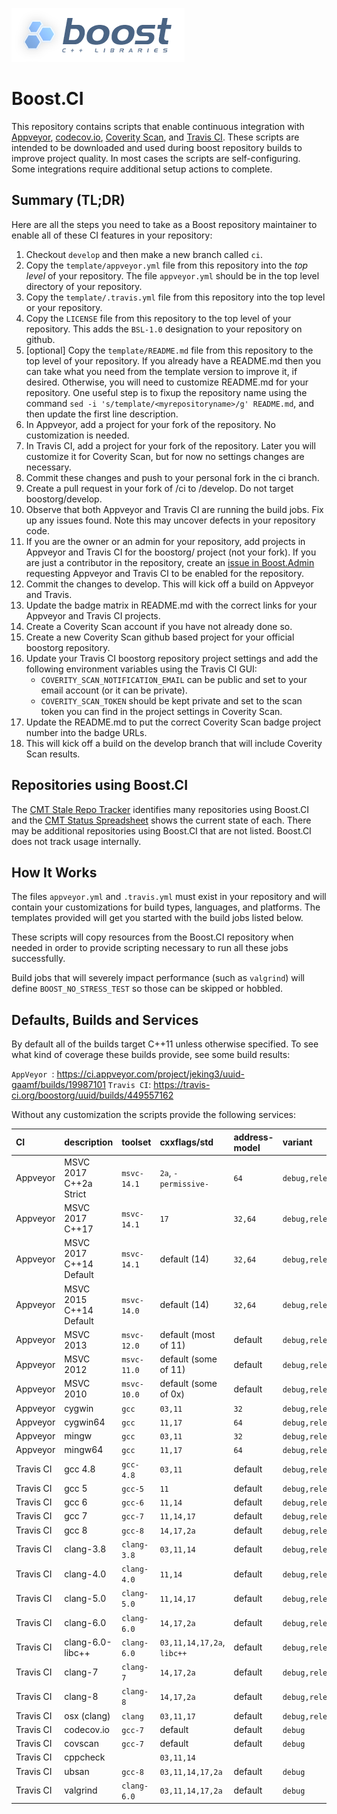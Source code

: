 ![Boost](images/boost.png  "Boost")

# Boost.CI #

This repository contains scripts that enable continuous integration with [Appveyor](https://www.appveyor.com/), [codecov.io](https://codecov.io/), 
[Coverity Scan](https://scan.coverity.com/), and [Travis CI](https://travis-ci.org/).  These scripts are intended to be downloaded and used during boost repository builds to improve project quality.  In most cases the scripts are self-configuring.  Some integrations require additional setup actions to complete.

## Summary (TL;DR) ##

Here are all the steps you need to take as a Boost repository maintainer to enable all of these CI features in your repository:

1. Checkout `develop` and then make a new branch called `ci`.
1. Copy the `template/appveyor.yml` file from this repository into the *top level* of your repository.  The file `appveyor.yml` should be in the top level directory of your repository.
1. Copy the `template/.travis.yml` file from this repository into the top level or your repository.
1. Copy the `LICENSE` file from this repository to the top level of your repository.  This adds the `BSL-1.0` designation to your repository on github.
1. [optional] Copy the `template/README.md` file from this repository to the top level of your repository.  If you already have a README.md then you can take what you need from the template version to improve it, if desired.  Otherwise, you will need to customize README.md for your repository.  One useful step is to fixup the repository name using the command `sed -i 's/template/<myrepositoryname>/g' README.md`, and then update the first line description.
1. In Appveyor, add a project for your fork of the repository.  No customization is needed.
1. In Travis CI, add a project for your fork of the repository.  Later you will customize it for Coverity Scan, but for now no settings changes are necessary.
1. Commit these changes and push to your personal fork in the ci branch.
1. Create a pull request in your fork of <myrepositoryname>/ci to <myrepositoryname>/develop.  Do not target boostorg/develop.
1. Observe that both Appveyor and Travis CI are running the build jobs.  Fix up any issues found.  Note this may uncover defects in your repository code.
1. If you are the owner or an admin for your repository, add projects in Appveyor and Travis CI for the boostorg/<myrepositoryname> project (not your fork).  If you are just a contributor in the repository, create an [issue in Boost.Admin](https://github.com/boostorg/admin/issues) requesting Appveyor and Travis CI to be enabled for the repository.
1. Commit the changes to develop.  This will kick off a build on Appveyor and Travis.
1. Update the badge matrix in README.md with the correct links for your Appveyor and Travis CI projects.
1. Create a Coverity Scan account if you have not already done so.
1. Create a new Coverity Scan github based project for your official boostorg repository.
1. Update your Travis CI boostorg repository project settings and add the following environment variables using the Travis CI GUI:
    * `COVERITY_SCAN_NOTIFICATION_EMAIL` can be public and set to your email account (or it can be private).
    * `COVERITY_SCAN_TOKEN` should be kept private and set to the scan token you can find in the project settings in Coverity Scan.
1. Update the README.md to put the correct Coverity Scan badge project number into the badge URLs.
1. This will kick off a build on the develop branch that will include Coverity Scan results.

## Repositories using Boost.CI ###

The [CMT Stale Repo Tracker](https://travis-ci.org/jeking3/boost-merge-reminder) identifies many repositories using Boost.CI and
the [CMT Status Spreadsheet](https://docs.google.com/spreadsheets/d/1aFdTMdJmmD9L5IyvJx-nj3BrMVztmlNo8QwyEzLD2io/edit?usp=sharing) shows the current state of each.
There may be additional repositories using Boost.CI that are not listed.  Boost.CI does not track usage internally.

## How It Works ##

The files `appveyor.yml` and `.travis.yml` must exist in your repository and will contain your customizations for build types, languages, and platforms.  The templates provided will get you started with the build jobs listed below.

These scripts will copy resources from the Boost.CI repository when needed in order to provide scripting necessary to run all these jobs successfully.

Build jobs that will severely impact performance (such as `valgrind`) will define `BOOST_NO_STRESS_TEST` so those can be skipped or hobbled.

## Defaults, Builds and Services ##

By default all of the builds target C++11 unless otherwise specified.
To see what kind of coverage these builds provide, see some build results:

`AppVeyor `: https://ci.appveyor.com/project/jeking3/uuid-gaamf/builds/19987101
`Travis CI`: https://travis-ci.org/boostorg/uuid/builds/449557162

Without any customization the scripts provide the following services:

| CI        | description             | toolset     | cxxflags/std                  | address-model | variant         |
| :-------- | :---------------------- | :---------- | :---------------------------- | :------------ | :-------------- |
| Appveyor  | MSVC 2017 C++2a Strict  | `msvc-14.1` | `2a`, `-permissive-`          | `64`          | `debug,release` |
| Appveyor  | MSVC 2017 C++17         | `msvc-14.1` | `17`                          | `32,64`       | `debug,release` |
| Appveyor  | MSVC 2017 C++14 Default | `msvc-14.1` | default (14)                  | `32,64`       | `debug,release` |
| Appveyor  | MSVC 2015 C++14 Default | `msvc-14.0` | default (14)                  | `32,64`       | `debug,release` |
| Appveyor  | MSVC 2013               | `msvc-12.0` | default (most of 11)          | default       | `debug,release` |
| Appveyor  | MSVC 2012               | `msvc-11.0` | default (some of 11)          | default       | `debug,release` |
| Appveyor  | MSVC 2010               | `msvc-10.0` | default (some of 0x)          | default       | `debug,release` |
| Appveyor  | cygwin                  | `gcc`       | `03,11`                       | `32`          | `debug,release` |
| Appveyor  | cygwin64                | `gcc`       | `11,17`                       | `64`          | `debug,release` |
| Appveyor  | mingw                   | `gcc`       | `03,11`                       | `32`          | `debug,release` |
| Appveyor  | mingw64                 | `gcc`       | `11,17`                       | `64`          | `debug,release` |
| Travis CI | gcc 4.8                 | `gcc-4.8`   | `03,11`                       | default       | `debug,release` | 
| Travis CI | gcc 5                   | `gcc-5`     | `11`                          | default       | `debug,release` | 
| Travis CI | gcc 6                   | `gcc-6`     | `11,14`                       | default       | `debug,release` | 
| Travis CI | gcc 7                   | `gcc-7`     | `11,14,17`                    | default       | `debug,release` | 
| Travis CI | gcc 8                   | `gcc-8`     | `14,17,2a`                    | default       | `debug,release` | 
| Travis CI | clang-3.8               | `clang-3.8` | `03,11,14`                    | default       | `debug,release` | 
| Travis CI | clang-4.0               | `clang-4.0` | `11,14`                       | default       | `debug,release` | 
| Travis CI | clang-5.0               | `clang-5.0` | `11,14,17`                    | default       | `debug,release` | 
| Travis CI | clang-6.0               | `clang-6.0` | `14,17,2a`                    | default       | `debug,release` | 
| Travis CI | clang-6.0-libc++        | `clang-6.0` | `03,11,14,17,2a`, `libc++`    | default       | `debug,release` | 
| Travis CI | clang-7                 | `clang-7`   | `14,17,2a`                    | default       | `debug,release` | 
| Travis CI | clang-8                 | `clang-8`   | `14,17,2a`                    | default       | `debug,release` | 
| Travis CI | osx (clang)             | `clang`     | `03,11,17`                    | default       | `debug,release` |
| Travis CI | codecov.io              | `gcc-7`     | default                       | default       | `debug`         |
| Travis CI | covscan                 | `gcc-7`     | default                       | default       | `debug`         |
| Travis CI | cppcheck                |             | `03,11,14`                    |               |                 |
| Travis CI | ubsan                   | `gcc-8`     | `03,11,14,17,2a`              | default       | `debug`         |
| Travis CI | valgrind                | `clang-6.0` | `03,11,14,17,2a`              | default       | `debug`         |
